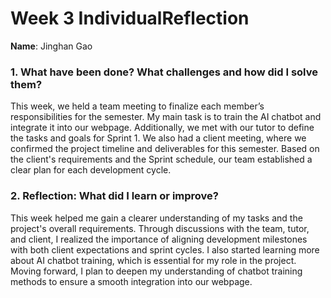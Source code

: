 # Week 3 IndividualReflection 
**Name**:  Jinghan Gao

### 1. What have been done? What challenges and how did I solve them?
This week, we held a team meeting to finalize each member’s responsibilities for the semester. My main task is to train the AI chatbot and integrate it into our webpage. Additionally, we met with our tutor to define the tasks and goals for Sprint 1. We also had a client meeting, where we confirmed the project timeline and deliverables for this semester. Based on the client's requirements and the Sprint schedule, our team established a clear plan for each development cycle.


### 2. Reflection: What did I learn or improve?
This week helped me gain a clearer understanding of my tasks and the project's overall requirements. Through discussions with the team, tutor, and client, I realized the importance of aligning development milestones with both client expectations and sprint cycles. I also started learning more about AI chatbot training, which is essential for my role in the project. Moving forward, I plan to deepen my understanding of chatbot training methods to ensure a smooth integration into our webpage.